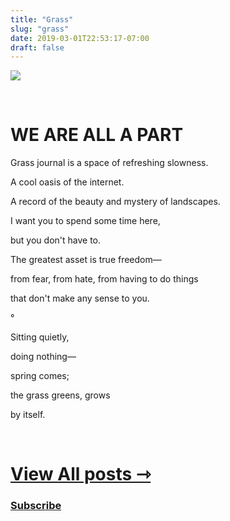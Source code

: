 ```yaml
---
title: "Grass"
slug: "grass"
date: 2019-03-01T22:53:17-07:00
draft: false
---
```


![](/img/grass-hut-web.png#center)  

&nbsp;
&nbsp;

# WE ARE ALL A PART

Grass journal is a space of refreshing slowness.

A cool oasis of the internet.

A record of the beauty and mystery of landscapes.

I want you to spend some time here,

but you don't have to.

The greatest asset is true freedom—

from fear, from hate, from having to do things

that don't make any sense to you.

°

Sitting quietly,

doing nothing—

spring comes;

the grass greens, grows

by itself.


&nbsp;
&nbsp;
&nbsp;


# [View All posts ⇾](/posts)
### [Subscribe](/subscribe)
